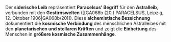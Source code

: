 
Der **siderische Leib** repräsentiert **Paracelsus' Begriff** für den **Astralleib**, verbunden mit den **Gestirnswelten** ([[GA068b (20.) PARACELSUS, Leipzig, 12. Oktober 1906|GA068b/20]]). Diese **alchemistische Bezeichnung** dokumentiert die **kosmische Verbindung** des menschlichen Astralleibes mit den **planetarischen und stellaren Kräften** und zeigt die **Einbettung** des Menschen in **größere kosmische Zusammenhänge**.
